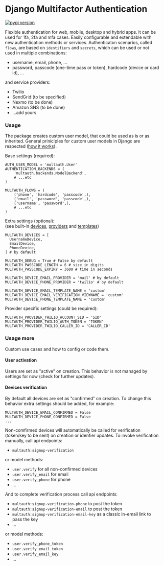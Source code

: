 # Django Multifactor Authentication


[![pypi version](https://img.shields.io/pypi/v/django-multifactor-authentication.svg)](https://pypi.org/project/django-multifactor-authentication/)


Flexible authentication for web, mobile, desktop and hybrid apps. It can be used for 1fa, 2fa and mfa cases. Easily configurable and extendable with new authentication methods or services. Authenticaton scenarios, called `flows`, are based on `identifiers` and `secrets`, which can be used or not used in multiple combinations:
- username, email, phone, ...
- password, passcode (one-time pass or token), hardcode (device or card id), ...

and service providers:  
- Twilio
- SendGrid (to be specified)
- Nexmo (to be done)
- Amazon SNS (to be done)
- ...add yours




### Usage

The package creates custom user model, that could be used as is or as inherited. General priniciples for custom user models in Django are respected ([how it works](https://docs.djangoproject.com/en/2.2/topics/auth/customizing/#substituting-a-custom-user-model)).


Base settings (required):
```
AUTH_USER_MODEL = 'multauth.User'
AUTHENTICATION_BACKENDS = (
    'multauth.backends.ModelBackend',
    # ...etc
)

MULTAUTH_FLOWS = (
    ('phone', 'hardcode', 'passcode',),
    ('email', 'password', 'passcode',),
    ('username', 'password',),
    # ...etc
)

```


Extra settings (optional):  
(see built-in [devices](./multauth/devices), [providers](./multauth/providers) and [templates](./multauth/templates))  
```
MULTAUTH_DEVICES = [
  UsernameDevice,
  EmailDevice,
  PhoneDevice,
] # by default

MULTAUTH_DEBUG = True # False by default
MULTAUTH_PASSCODE_LENGTH = 6 # size in digits
MULTAUTH_PASSCODE_EXPIRY = 3600 # time in seconds

MULTAUTH_DEVICE_EMAIL_PROVIDER = 'mail' # by default
MULTAUTH_DEVICE_PHONE_PROVIDER = 'twilio' # by default

MULTAUTH_DEVICE_EMAIL_TEMPLATE_NAME = 'custom'
MULTAUTH_DEVICE_EMAIL_VERIFICATION_VIEWNAME = 'custom'
MULTAUTH_DEVICE_PHONE_TEMPLATE_NAME = 'custom'
```


Provider specific settings (could be required):  
```
MULTAUTH_PROVIDER_TWILIO_ACCOUNT_SID = 'SID'
MULTAUTH_PROVIDER_TWILIO_AUTH_TOKEN = 'TOKEN'
MULTAUTH_PROVIDER_TWILIO_CALLER_ID = 'CALLER_ID'
```



### Usage more

Custom use cases and how to config or code them.


#### User activation

Users are set as "active" on creation.
This behavior is not managed by settings for now (check for further updates).


#### Devices verification

By default all devices are set as "confirmed" on creation.
To change this behavior extra settings should be added, for example:  
```
MULTAUTH_DEVICE_EMAIL_CONFIRMED = False
MULTAUTH_DEVICE_PHONE_CONFIRMED = False
...
```

Non-comfirmed devices will automatically be called for verification (token/key to be sent) on creation or idenfier updates. To invoke verification manually, call api endpoints:
- `multauth:signup-verification`

or model methods:
- `user.verify` for all non-confirmed devices
- `user.verify_email` for email
- `user.verify_phone` for phone
- ...

And to complete verification process call api endpoints:
- `multauth:signup-verification-phone` to post the token
- `multauth:signup-verification-email` to post the token
- `multauth:signup-verification-email-key` as a classic in-email link to pass the key
- ...

or model methods:
- `user.verify_phone_token`
- `user.verify_email_token`
- `user.verify_email_key`
- ...


